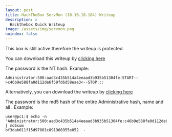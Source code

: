 ```yaml
---
layout: post
title: HackTheBox ServMon (10.10.10.184) Writeup
description: >
  Hackthebox Quick Writeup
image: /assets/img/servmon.png
noindex: false
---
```


This box is still active therefore the writeup is protected.

You can download this writeup by [clicking here](/active/pdf/servmon1.pdf)

The password is the NT hash. Example:
```
Administrator:500:aad3c435b514a4eeaad3b935b51304fe:START-->c46b9e588fa0d112de6f59fd6d58eae3<--STOP:::
```
Alternatively, you can download the writeup by  [clicking here](/active/pdf/servmon2.pdf)

The password is the md5 hash of the entire Administrative hash, name and all . Example:
```
user@pc1:$ echo -n 'Administrator:500:aad3c435b514a4eeaad3b935b51304fe:c46b9e588fa0d112de6f59fd6d58eae3:::' | md5sum
bf3dab011f15d97801c891908955e052  -
```

